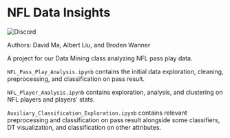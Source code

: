 # NFL Data Insights

![Discord](https://img.shields.io/discord/760718647785685002)

Authors: David Ma, Albert Liu, and Broden Wanner

A project for our Data Mining class analyzing NFL pass play data.

`NFL_Pass_Play_Analysis.ipynb` contains the initial data exploration, cleaning, preprocessing, and classification on pass result.

`NFL_Player_Analysis.ipynb` contains exploration, analysis, and clustering on NFL players and players' stats.

`Auxiliary_Classification_Exploration.ipynb` contains relevant preprocessing and classification on pass result alongside some classifiers, DT visualization, and classification on other attributes.


